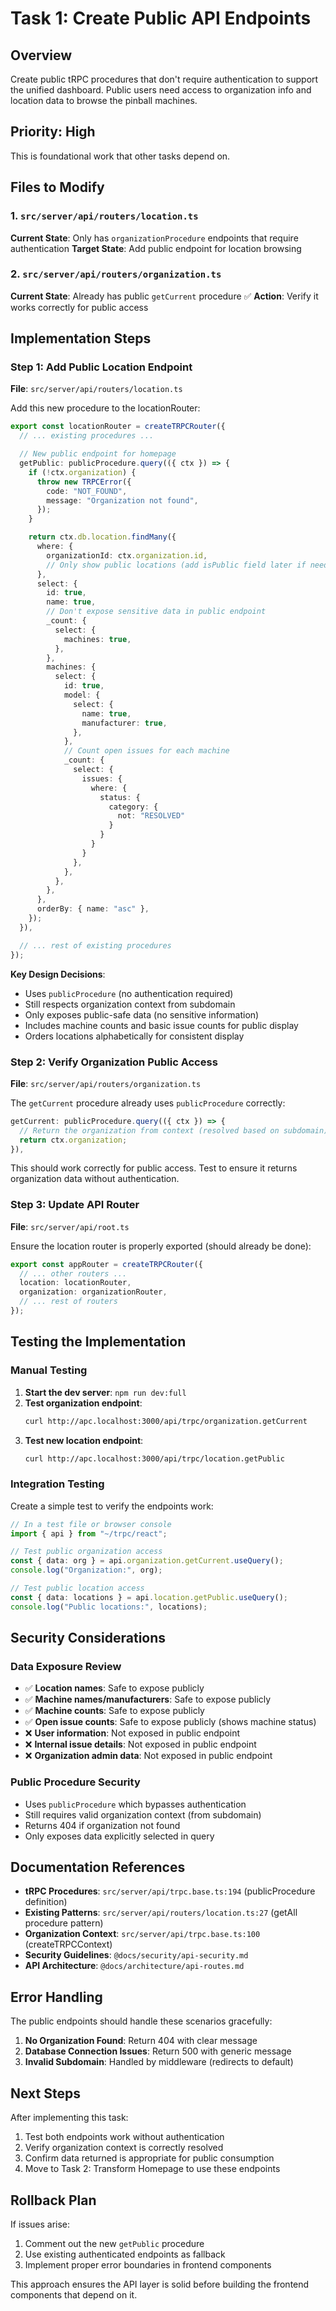 # Task 1: Create Public API Endpoints

## Overview
Create public tRPC procedures that don't require authentication to support the unified dashboard. Public users need access to organization info and location data to browse the pinball machines.

## Priority: High
This is foundational work that other tasks depend on.

## Files to Modify

### 1. `src/server/api/routers/location.ts`
**Current State**: Only has `organizationProcedure` endpoints that require authentication
**Target State**: Add public endpoint for location browsing

### 2. `src/server/api/routers/organization.ts` 
**Current State**: Already has public `getCurrent` procedure ✅
**Action**: Verify it works correctly for public access

## Implementation Steps

### Step 1: Add Public Location Endpoint

**File**: `src/server/api/routers/location.ts`

Add this new procedure to the locationRouter:

```typescript
export const locationRouter = createTRPCRouter({
  // ... existing procedures ...

  // New public endpoint for homepage
  getPublic: publicProcedure.query(({ ctx }) => {
    if (!ctx.organization) {
      throw new TRPCError({
        code: "NOT_FOUND",
        message: "Organization not found",
      });
    }

    return ctx.db.location.findMany({
      where: {
        organizationId: ctx.organization.id,
        // Only show public locations (add isPublic field later if needed)
      },
      select: {
        id: true,
        name: true,
        // Don't expose sensitive data in public endpoint
        _count: {
          select: {
            machines: true,
          },
        },
        machines: {
          select: {
            id: true,
            model: {
              select: {
                name: true,
                manufacturer: true,
              },
            },
            // Count open issues for each machine
            _count: {
              select: {
                issues: {
                  where: {
                    status: {
                      category: {
                        not: "RESOLVED"
                      }
                    }
                  }
                }
              },
            },
          },
        },
      },
      orderBy: { name: "asc" },
    });
  }),

  // ... rest of existing procedures
});
```

**Key Design Decisions**:
- Uses `publicProcedure` (no authentication required)
- Still respects organization context from subdomain
- Only exposes public-safe data (no sensitive information)
- Includes machine counts and basic issue counts for public display
- Orders locations alphabetically for consistent display

### Step 2: Verify Organization Public Access

**File**: `src/server/api/routers/organization.ts`

The `getCurrent` procedure already uses `publicProcedure` correctly:

```typescript
getCurrent: publicProcedure.query(({ ctx }) => {
  // Return the organization from context (resolved based on subdomain)
  return ctx.organization;
}),
```

This should work correctly for public access. Test to ensure it returns organization data without authentication.

### Step 3: Update API Router

**File**: `src/server/api/root.ts`

Ensure the location router is properly exported (should already be done):

```typescript
export const appRouter = createTRPCRouter({
  // ... other routers ...
  location: locationRouter,
  organization: organizationRouter,
  // ... rest of routers
});
```

## Testing the Implementation

### Manual Testing

1. **Start the dev server**: `npm run dev:full`
2. **Test organization endpoint**:
   ```bash
   curl http://apc.localhost:3000/api/trpc/organization.getCurrent
   ```
3. **Test new location endpoint**:
   ```bash
   curl http://apc.localhost:3000/api/trpc/location.getPublic
   ```

### Integration Testing

Create a simple test to verify the endpoints work:

```typescript
// In a test file or browser console
import { api } from "~/trpc/react";

// Test public organization access
const { data: org } = api.organization.getCurrent.useQuery();
console.log("Organization:", org);

// Test public location access  
const { data: locations } = api.location.getPublic.useQuery();
console.log("Public locations:", locations);
```

## Security Considerations

### Data Exposure Review
- ✅ **Location names**: Safe to expose publicly
- ✅ **Machine names/manufacturers**: Safe to expose publicly  
- ✅ **Machine counts**: Safe to expose publicly
- ✅ **Open issue counts**: Safe to expose publicly (shows machine status)
- ❌ **User information**: Not exposed in public endpoint
- ❌ **Internal issue details**: Not exposed in public endpoint
- ❌ **Organization admin data**: Not exposed in public endpoint

### Public Procedure Security
- Uses `publicProcedure` which bypasses authentication
- Still requires valid organization context (from subdomain)
- Returns 404 if organization not found
- Only exposes data explicitly selected in query

## Documentation References

- **tRPC Procedures**: `src/server/api/trpc.base.ts:194` (publicProcedure definition)
- **Existing Patterns**: `src/server/api/routers/location.ts:27` (getAll procedure pattern)
- **Organization Context**: `src/server/api/trpc.base.ts:100` (createTRPCContext)
- **Security Guidelines**: `@docs/security/api-security.md`
- **API Architecture**: `@docs/architecture/api-routes.md`

## Error Handling

The public endpoints should handle these scenarios gracefully:

1. **No Organization Found**: Return 404 with clear message
2. **Database Connection Issues**: Return 500 with generic message
3. **Invalid Subdomain**: Handled by middleware (redirects to default)

## Next Steps

After implementing this task:
1. Test both endpoints work without authentication
2. Verify organization context is correctly resolved
3. Confirm data returned is appropriate for public consumption
4. Move to Task 2: Transform Homepage to use these endpoints

## Rollback Plan

If issues arise:
1. Comment out the new `getPublic` procedure
2. Use existing authenticated endpoints as fallback
3. Implement proper error boundaries in frontend components

This approach ensures the API layer is solid before building the frontend components that depend on it.